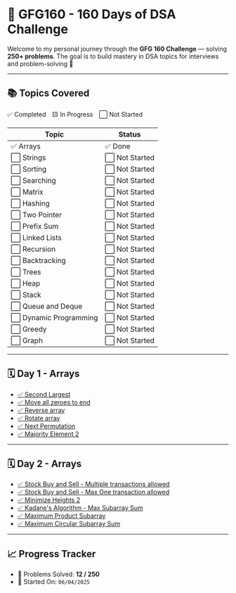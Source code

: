 # 📘 GFG160 - 160 Days of DSA Challenge

Welcome to my personal journey through the **GFG 160 Challenge** — solving **250+ problems**. The goal is to build mastery in DSA topics for interviews and problem-solving 🚀

---

## 📚 Topics Covered

✅ Completed 🟨 In Progress ⬜ Not Started

| Topic                  | Status         |
| ---------------------- | -------------- |
| ✅ Arrays              | ✅ Done        |
| ⬜ Strings             | ⬜ Not Started |
| ⬜ Sorting             | ⬜ Not Started |
| ⬜ Searching           | ⬜ Not Started |
| ⬜ Matrix              | ⬜ Not Started |
| ⬜ Hashing             | ⬜ Not Started |
| ⬜ Two Pointer         | ⬜ Not Started |
| ⬜ Prefix Sum          | ⬜ Not Started |
| ⬜ Linked Lists        | ⬜ Not Started |
| ⬜ Recursion           | ⬜ Not Started |
| ⬜ Backtracking        | ⬜ Not Started |
| ⬜ Trees               | ⬜ Not Started |
| ⬜ Heap                | ⬜ Not Started |
| ⬜ Stack               | ⬜ Not Started |
| ⬜ Queue and Deque     | ⬜ Not Started |
| ⬜ Dynamic Programming | ⬜ Not Started |
| ⬜ Greedy              | ⬜ Not Started |
| ⬜ Graph               | ⬜ Not Started |

---

## 🗓️ Day 1 - Arrays

- [✅ Second Largest](./1.Arrays/01_Second_Largest.cpp)
- [✅ Move all zeroes to end](./1.Arrays/02_Move_all_zeroes_to_end.cpp)
- [✅ Reverse array](./1.Arrays/03_Reverse_array.cpp)
- [✅ Rotate array](./1.Arrays/04_Rotate_Array.cpp)
- [✅ Next Permutation](./1.Arrays/05_Next_Permutation.cpp)
- [✅ Majority Element 2](./1.Arrays/06_Majority_element_2.cpp)

---

## 🗓️ Day 2 - Arrays

- [✅ Stock Buy and Sell - Multiple transactions allowed](./1.Arrays/07_Stock_Buy_and_Sell_multiple_transactions_allowed.cpp)
- [✅ Stock Buy and Sell - Max One transaction allowed](./1.Arrays/08_Stock_Buy_and_Sell_only_one_transaction.cpp)
- [✅ Minimize Heights 2](./1.Arrays/09_Minimize_the_heights_2.cpp)
- [✅ Kadane's Algorithm - Max Subarray Sum](./1.Arrays/10_Kadanes_algo.cpp)
- [✅ Maximum Product Subarray](./1.Arrays/11_Maximum_Product_subarray.cpp)
- [✅ Maximum Circular Subarray Sum](./1.Arrays/12_Max_Circular_Subarray_sum.cpp)

---

## 📈 Progress Tracker

- 🧠 Problems Solved: **12 / 250**
- 🚀 Started On: `06/04/2025`
